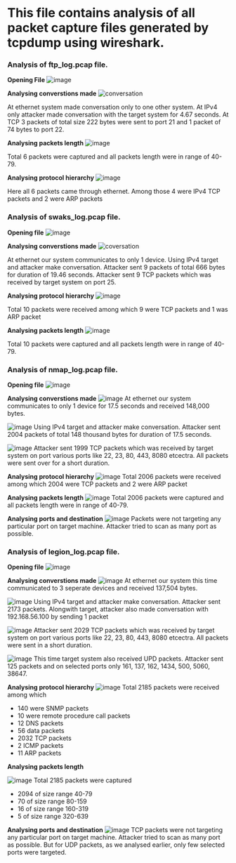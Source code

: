 # This file contains analysis of all packet capture files generated by tcpdump using wireshark.

### Analysis of ftp_log.pcap file.

**Opening File**
![image](https://github.com/hiyasharma/Team-Detect-vulnerabilities/assets/66080016/93f4c33d-6ab0-4a1a-b44b-c8608900b2ea)

**Analysing converstions made**
![conversation](https://github.com/hiyasharma/Team-Detect-vulnerabilities/assets/66080016/fcd9b23f-11b0-4976-980b-5fe314004158)

At ethernet system made conversation only to one other system. 
At IPv4 only attacker made conversation with the target system for 4.67 seconds.
At TCP 3 packets of total size 222 bytes were sent to port 21 and 1 packet of 74 bytes to port 22. 

**Analysing packets length**
![image](https://github.com/hiyasharma/Team-Detect-vulnerabilities/assets/66080016/ee38db71-6e99-4d5b-b38a-ee6ba7de512f)

Total 6 packets were captured and all packets length were in range of 40-79.

**Analysing protocol hierarchy**
![image](https://github.com/hiyasharma/Team-Detect-vulnerabilities/assets/66080016/7bd3200b-b5c1-46b2-82b0-3d70dacff860)

Here all 6 packets came through ethernet. Among those 4 were IPv4 TCP packets and 2 were ARP packets

### Analysis of swaks_log.pcap file.

**Opening file**
![image](https://github.com/hiyasharma/Team-Detect-vulnerabilities/assets/66080016/d062c0c1-72c3-4b9f-9083-a3ed72368624)

**Analysing converstions made**
![coversation](https://github.com/hiyasharma/Team-Detect-vulnerabilities/assets/66080016/e2bffda6-9308-4c9c-8561-d9e091f8ab4b)

At ethernet our system communicates to only 1 device.
Using IPv4 target and attacker make conversation. Attacker sent 9 packets of total 666 bytes for duration of 19.46 seconds.
Attacker sent 9 TCP packets which was received by target system on port 25.

**Analysing protocol hierarchy**
![image](https://github.com/hiyasharma/Team-Detect-vulnerabilities/assets/66080016/ccc644df-4da5-4ede-b321-0cd52acabf1a)

Total 10 packets were received among which 9 were TCP packets and 1 was ARP packet

**Analysing packets length**
![image](https://github.com/hiyasharma/Team-Detect-vulnerabilities/assets/66080016/ed30dcff-1def-433a-9b71-64e7f34f440f)

Total 10 packets were captured and all packets length were in range of 40-79.

### Analysis of nmap_log.pcap file.

**Opening file**
![image](https://github.com/hiyasharma/Team-Detect-vulnerabilities/assets/66080016/1dc513b6-208e-4c8d-99cf-e733ae0651ce)

**Analysing converstions made**
![image](https://github.com/hiyasharma/Team-Detect-vulnerabilities/assets/66080016/bf3bb2cf-b3cd-4f0d-b26c-1f342924c036)
At ethernet our system communicates to only 1 device for 17.5 seconds and received 148,000 bytes.

![image](https://github.com/hiyasharma/Team-Detect-vulnerabilities/assets/66080016/eb58e75c-f893-4b65-a826-cf8647643d36)
Using IPv4 target and attacker make conversation. Attacker sent 2004 packets of total 148 thousand bytes for duration of 17.5 seconds.

![image](https://github.com/hiyasharma/Team-Detect-vulnerabilities/assets/66080016/0c733923-4226-42df-8486-62e25e243126)
Attacker sent 1999 TCP packets which was received by target system on port various ports like 22, 23, 80, 443, 8080 etcectra. All packets were sent over for a short duration.

**Analysing protocol hierarchy**
![image](https://github.com/hiyasharma/Team-Detect-vulnerabilities/assets/66080016/851d5a98-73bf-4696-853f-def0bae5c44d)
Total 2006 packets were received among which 2004 were TCP packets and 2 were ARP packet

**Analysing packets length**
![image](https://github.com/hiyasharma/Team-Detect-vulnerabilities/assets/66080016/aeb18aab-f8d8-4c5c-8be9-8400dd960cd5)
Total 2006 packets were captured and all packets length were in range of 40-79.

**Analysing ports and destination**
![image](https://github.com/hiyasharma/Team-Detect-vulnerabilities/assets/66080016/908fa424-f44b-4bfa-a984-4035656f82cd)
Packets were not targeting any particular port on target machine. Attacker tried to scan as many port as possible.

### Analysis of legion_log.pcap file.

**Opening file**
![image](https://github.com/hiyasharma/Team-Detect-vulnerabilities/assets/66080016/ee6d69d3-b481-4f53-96f2-2ea6319a7672)

**Analysing converstions made**
![image](https://github.com/hiyasharma/Team-Detect-vulnerabilities/assets/66080016/efee187a-b6b4-466a-8196-e90d0113afea)
At ethernet our system this time communicated to 3 seperate devices and received 137,504 bytes.

![image](https://github.com/hiyasharma/Team-Detect-vulnerabilities/assets/66080016/48d4d203-77fc-4822-9414-21337feccf58)
Using IPv4 target and attacker make conversation. Attacker sent 2173 packets. Alongwith target, attacker also made conversation with 192.168.56.100 by sending 1 packet

![image](https://github.com/hiyasharma/Team-Detect-vulnerabilities/assets/66080016/48ebdeac-9beb-41d4-9f79-e766237ad712)
Attacker sent 2029 TCP packets which was received by target system on port various ports like 22, 23, 80, 443, 8080 etcectra. All packets were sent in a short duration.

![image](https://github.com/hiyasharma/Team-Detect-vulnerabilities/assets/66080016/375b30cc-3083-41df-ab20-77d9344222b5)
This time target system also received UPD packets. Attacker sent 125 packets and on selected ports only 161, 137, 162, 1434, 500, 5060, 38647.

**Analysing protocol hierarchy**
![image](https://github.com/hiyasharma/Team-Detect-vulnerabilities/assets/66080016/369020a7-3b8b-487f-809d-b4c47e1021dd)
Total 2185 packets were received among which 
- 140 were SNMP packets
- 10 were remote procedure call packets
- 12 DNS packets
- 56 data packets
- 2032 TCP packets
- 2 ICMP packets
- 11 ARP packets
    
**Analysing packets length**

![image](https://github.com/hiyasharma/Team-Detect-vulnerabilities/assets/66080016/84cdaa16-47a2-4aee-b2c7-27cf1fb4e876)
Total 2185 packets were captured
- 2094 of size range 40-79
- 70 of size range 80-159
- 16 of size range 160-319
- 5 of size range 320-639

**Analysing ports and destination**
![image](https://github.com/hiyasharma/Team-Detect-vulnerabilities/assets/66080016/7b7812f2-80bb-4e9b-9e33-c2a258472c78)
TCP packets were not targeting any particular port on target machine. Attacker tried to scan as many port as possible.
But for UDP packets, as we analysed earlier, only few selected ports were targeted.
